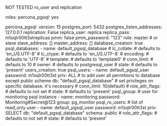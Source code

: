 NOT TESTED ro_user and replication

roles:
  percona_pgsql: yes

percona_pgsql:
  version: 15
  postgres_port: 5432
  postgres_listen_addresses: 127.0.0.1
  replication: False
  replica_user: replica
  replica_pass: m1sqlr00tt3streplicas
  pmm: false
  pmm_password: "123"
  role: master # or slave
  slave_address: []
  master_address: []
  database_creation: true
  psql_databases:
    - name: default_pgsql_database
    #  lc_collate: # defaults to 'en_US.UTF-8'
    #  lc_ctype: # defaults to 'en_US.UTF-8'
    #  encoding: # defaults to 'UTF-8'
    #  template: # defaults to 'template0'
    #  conn_limit: # defauls to 10
    #  owner: # defaults to postgresql_user
    #  state: # defaults to 'present'
  users_creation: true
  psql_users:
    - name: default_pgsql_user
      password: m1sqlr00tt3st
      priv: ALL # to add user all permitions to database except public scheme
      db: "default_pgsql_database" # set privileges on specific database. it's necessary
      # conn_limit: 10(default)
      #  role_attr_flags: # defaults to not set
      #  state: # defaults to 'present'
  psql_group: # user for monitoring psql instance
    - name: monitoring
      password: Monitoring#Secret@123
      group: pg_monitor
  psql_ro_users: # list of read_only user
    - name: default_pgsql_user
      password: m1sqlr00tt3st
      priv: SELECT
      db: "default_pgsql_database"
      schema: public
      #  role_attr_flags: # defaults to not set
      #  state: # defaults to 'present'
